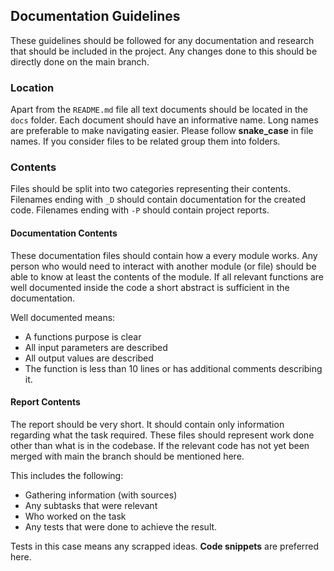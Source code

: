 ## Documentation Guidelines
These guidelines should be followed for any documentation and research
that should be included in the project.
Any changes done to this should be directly done on the main branch.

### Location
Apart from the `README.md` file all text documents should be located in the
`docs` folder. Each document should have an informative name.
Long names are preferable to make navigating easier.
Please follow **snake_case** in file names.
If you consider files to be related group them into folders.

### Contents
Files should be split into two categories representing their contents.
Filenames ending with `_D` should contain documentation for the created code.
Filenames ending with `-P` should contain project reports.

#### Documentation Contents
These documentation files should contain how a every module works.
Any person who would need to interact with another module (or file)
should be able to know at least the contents of the module.
If all relevant functions are well documented inside the code a short
abstract is sufficient in the documentation.

Well documented means:
- A functions purpose is clear
- All input parameters are described
- All output values are described
- The function is less than 10 lines or has additional comments describing it.


#### Report Contents
The report should be very short.
It should contain only information regarding what the task required.
These files should represent work done other than what is in the codebase.
If the relevant code has not yet been merged with main the branch should be mentioned here.

This includes the following:
- Gathering information (with sources)
- Any subtasks that were relevant
- Who worked on the task
- Any tests that were done to achieve the result.

Tests in this case means any scrapped ideas. 
**Code snippets** are preferred here.
